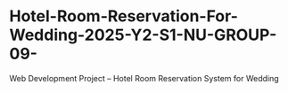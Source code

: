 # Hotel-Room-Reservation-For-Wedding-2025-Y2-S1-NU-GROUP-09-
Web Development Project – Hotel Room Reservation System for Wedding
